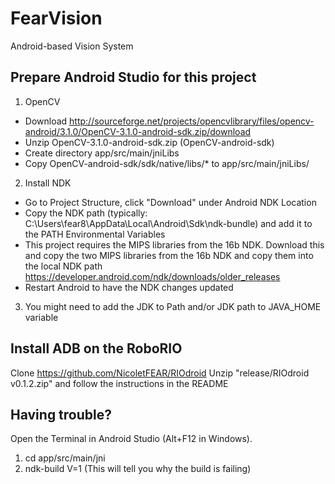 # FearVision
Android-based Vision System

## Prepare Android Studio for this project
1. OpenCV
* Download http://sourceforge.net/projects/opencvlibrary/files/opencv-android/3.1.0/OpenCV-3.1.0-android-sdk.zip/download
* Unzip OpenCV-3.1.0-android-sdk.zip (OpenCV-android-sdk)
* Create directory app/src/main/jniLibs
* Copy OpenCV-android-sdk/sdk/native/libs/* to app/src/main/jniLibs/

2. Install NDK
* Go to Project Structure, click "Download" under Android NDK Location
* Copy the NDK path (typically: C:\Users\fear8\AppData\Local\Android\Sdk\ndk-bundle)
and add it to the PATH Environmental Variables
* This project requires the MIPS libraries from the 16b NDK. Download this and copy the
two MIPS libraries from the 16b NDK and copy them into the local NDK path
https://developer.android.com/ndk/downloads/older_releases
* Restart Android to have the NDK changes updated

3. You might need to add the JDK to Path and/or JDK path to JAVA_HOME variable

## Install ADB on the RoboRIO
Clone https://github.com/NicoletFEAR/RIOdroid
Unzip "release/RIOdroid v0.1.2.zip" and follow the instructions in the README


## Having trouble?
Open the Terminal in Android Studio (Alt+F12 in Windows).
1. cd app/src/main/jni
2. ndk-build V=1
(This will tell you why the build is failing)